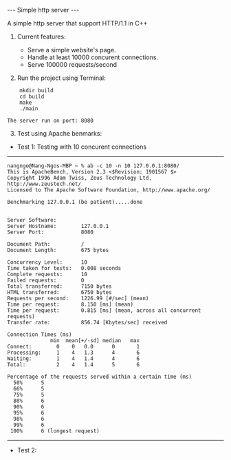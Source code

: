 --- Simple http server ---

A simple http server that support HTTP/1.1 in C++

1. Current features:
    * Serve a simple website's page.
    * Handle at least 10000 concurent connections.
    * Serve 100000 requests/second

2. Run the project using Terminal:
```
    mkdir build
    cd build
    make
    ./main
```

    The server run on port: 8080

3. Test using Apache benmarks:
- Test 1: Testing with 10 concurent connections
-----------------------------
```
nangngo@Nang-Ngos-MBP ~ % ab -c 10 -n 10 127.0.0.1:8080/     
This is ApacheBench, Version 2.3 <$Revision: 1901567 $>
Copyright 1996 Adam Twiss, Zeus Technology Ltd, http://www.zeustech.net/
Licensed to The Apache Software Foundation, http://www.apache.org/

Benchmarking 127.0.0.1 (be patient).....done


Server Software:        
Server Hostname:        127.0.0.1
Server Port:            8080

Document Path:          /
Document Length:        675 bytes

Concurrency Level:      10
Time taken for tests:   0.008 seconds
Complete requests:      10
Failed requests:        0
Total transferred:      7150 bytes
HTML transferred:       6750 bytes
Requests per second:    1226.99 [#/sec] (mean)
Time per request:       8.150 [ms] (mean)
Time per request:       0.815 [ms] (mean, across all concurrent requests)
Transfer rate:          856.74 [Kbytes/sec] received

Connection Times (ms)
              min  mean[+/-sd] median   max
Connect:        0    0   0.0      0       1
Processing:     1    4   1.3      4       6
Waiting:        1    4   1.4      4       6
Total:          2    4   1.4      5       6

Percentage of the requests served within a certain time (ms)
  50%      5
  66%      5
  75%      5
  80%      6
  90%      6
  95%      6
  98%      6
  99%      6
 100%      6 (longest request)
 ```

---------------------------

- Test 2: 


